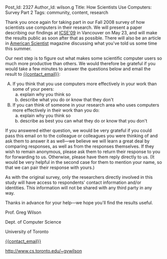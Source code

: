Post_Id: 2327
Author_Id: wilson.g
Title: How Scientists Use Computers: Survey Part 2
Tags: community, content, research

<p>Thank you once again for taking part in our Fall 2008 survey of how scientists use computers in their research.  We will present a paper describing our findings at <a href="http://www.cs.ua.edu/~SECSE09/">ICSE'09</a> in Vancouver on May 23, and will make the results public as soon after that as possible.  There will also be an article in <a href="http://www.amsci.org">American Scientist</a> magazine discussing what you've told us some time this summer.</p>
<p>Our next step is to figure out what makes some scientific computer users so much more productive than others.  We would therefore be grateful if you would take a few minutes to answer the questions below and email the result to <a href="mailto:{{contact_email}}">{{contact_email}}</a>:</p>
<ol type="A">
<li>If you think that you use computers more effectively in your work than some of your peers:
<ol type="a">
<li>explain why you think so</li>
<li>describe what you do or know that they don't</li>
</ol>
</li>
<li>If you can think of someone in your research area who uses computers more effectively in their work than you do:
<ol type="a">
<li>explain why you think so</li>
<li>describe as best you can what they do or know that you don't</li>
</ol>
</li>
</ol>
<p>If you answered either question, we would be very grateful if you could pass this email on to the colleague or colleagues you were thinking of and ask them to answer it as well&mdash;we believe we will learn a great deal by comparing responses, as well as from the responses themselves.  If they wish to remain anonymous, please ask them to return their response to you for forwarding to us.  Otherwise, please have them reply directly to us. (It would be very helpful in the second case for them to mention your name, so that we can pair their response with yours.)</p>
<p>As with the original survey, only the researchers directly involved in this study will have access to respondents' contact information and/or identities.  This information will not be shared with any third party in any way.</p>
<p>Thanks in advance for your help&mdash;we hope you'll find the results useful.</p>
<p>Prof. Greg Wilson</p>
<p>Dept. of Computer Science</p>
<p>University of Toronto</p>
<p><a href="mailto:{{contact_email}}">{{contact_email}}</a></p>
<p><a href="http://www.cs.toronto.edu/~gvwilson">http://www.cs.toronto.edu/~gvwilson</a></p>
